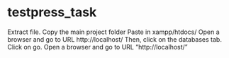 # testpress_task

Extract file.
Copy the main project folder
Paste in xampp/htdocs/
Open a browser and go to URL http://localhost/
Then, click on the databases tab.
Click on go.
Open a browser and go to URL “http://localhost/”
